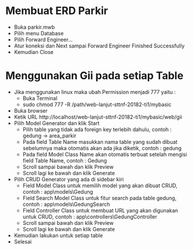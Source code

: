 # Membuat ERD Parkir

- Buka parkir.mwb
- Pilih menu Database
- Pilih Forward Engineer...
- Atur koneksi dan Next sampai Forward Engineer Finished Successfully
- Kemudian Close

# Menggunakan Gii pada setiap Table

- Jika menggunakan linux maka ubah Permission menjadi 777 yaitu :
    - Buka Terminal
    - sudo chmod 777 -R /path/web-lanjut-sttnf-20182-ti1/mybasic
- Buka browser
- Ketik URL http://localhost/web-lanjut-sttnf-20182-ti1/mybasic/web/gii
- Pilih Model Generator dan klik Start
    - Pilih table yang tidak ada foreign key terlebih dahulu, contoh : gedung -> area_parkir
    - Pada field Table Name masukkan nama table yang sudah dibuat sebelumnya maka otomatis akan ada jika diketik, contoh : gedung
    - Pada field Model Class Name akan otomatis terbuat setelah mengisi field Table Name, contoh : Gedung
    - Scroll sampai bawah dan klik Preview
    - Scroll lagi ke bawah dan klik Generate
- Pilih CRUD Generator yang ada di sidebar kiri
    - Field Model Class untuk memilih model yang akan dibuat CRUD, contoh : app\models\Gedung
    - Field Search Model Class untuk fitur search pada table gedung, contoh : app\models\GedungSearch
    - Field Controller Class untuk membuat URL yang akan digunakan untuk CRUD, contoh : app\controllers\GedungController
    - Scroll sampai bawah dan klik Preview
    - Scroll lagi ke bawah dan klik Generate
- Kemudian lakukan untuk setiap table
- Selesai